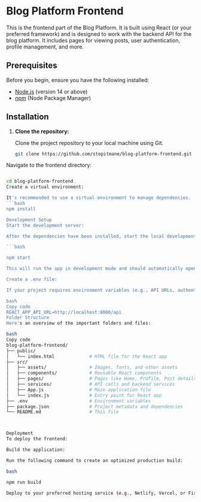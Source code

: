 # Blog Platform Frontend

This is the frontend part of the Blog Platform. It is built using React (or your preferred framework) and is designed to work with the backend API for the blog platform. It includes pages for viewing posts, user authentication, profile management, and more.

## Prerequisites

Before you begin, ensure you have the following installed:

- [Node.js](https://nodejs.org/) (version 14 or above)
- [npm](https://www.npmjs.com/) (Node Package Manager)

## Installation

1. **Clone the repository:**

   Clone the project repository to your local machine using Git.

   ```bash
   git clone https://github.com/stopitmane/blog-platform-frontend.git
Navigate to the frontend directory:

   ```bash

cd blog-platform-frontend
Create a virtual environment:

It's recommended to use a virtual environment to manage dependencies.
  ```bash
  npm install

Development Setup
Start the development server:

After the dependencies have been installed, start the local development server:

```bash

npm start

This will run the app in development mode and should automatically open the app in your browser (usually at http://localhost:3000).

Create a .env file:

If your project requires environment variables (e.g., API URLs, authentication tokens), create a .env file at the root of the project and add your environment variables there. Example:

bash
Copy code
REACT_APP_API_URL=http://localhost:8000/api
Folder Structure
Here's an overview of the important folders and files:

bash
Copy code
blog-platform-frontend/
├── public/
│   └── index.html             # HTML file for the React app
├── src/
│   ├── assets/                # Images, fonts, and other assets
│   ├── components/            # Reusable React components
│   ├── pages/                 # Pages like Home, Profile, Post details
│   ├── services/              # API calls and backend services
│   ├── App.js                 # Main application file
│   └── index.js               # Entry point for React app
├── .env                       # Environment variables
├── package.json               # Project metadata and dependencies
└── README.md                  # This file



Deployment
To deploy the frontend:

Build the application:

Run the following command to create an optimized production build:

bash

npm run build

Deploy to your preferred hosting service (e.g., Netlify, Vercel, or Firebase Hosting).
